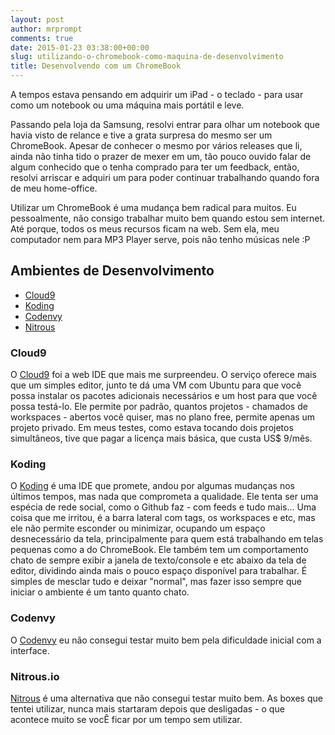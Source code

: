 ```yaml
---
layout: post
author: mrprompt
comments: true
date: 2015-01-23 03:38:00+00:00
slug: utilizando-o-chromebook-como-maquina-de-desenvolvimento
title: Desenvolvendo com um ChromeBook
---
```


A tempos estava pensando em adquirir um iPad - o teclado - para usar como um 
notebook ou uma máquina mais portátil e leve.

Passando pela loja da Samsung, resolvi entrar para olhar um notebook que havia 
visto de relance e tive a grata surpresa do mesmo ser um ChromeBook. Apesar de
conhecer o mesmo por vários releases que li, ainda não tinha tido o prazer de 
mexer em um, tão pouco ouvido falar de algum conhecido que o tenha comprado para
ter um feedback, então, resolvi arriscar e adquiri um para poder continuar 
trabalhando quando fora de meu home-office.

Utilizar um ChromeBook é uma mudança bem radical para muitos. Eu pessoalmente,
não consigo trabalhar muito bem quando estou sem internet. Até porque, todos os
meus recursos ficam na web. Sem ela, meu computador nem para MP3 Player serve, 
pois não tenho músicas nele :P

## Ambientes de Desenvolvimento
- [Cloud9](https://ide.c9.io)
- [Koding](koding.com)
- [Codenvy](https://codenvy.com)
- [Nitrous](https://www.nitrous.io)

### Cloud9
O [Cloud9](https://ide.c9.io) foi a web IDE que mais me surpreendeu. O serviço oferece mais que um 
simples editor, junto te dá uma VM com Ubuntu para que você possa instalar os 
pacotes adicionais necessários e um host para que você possa testá-lo.
Ele permite por padrão, quantos projetos - chamados de workspaces - abertos 
você quiser, mas no plano free, permite apenas um projeto privado. 
Em meus testes, como estava tocando dois projetos simultâneos, tive que pagar 
a licença mais básica, que custa US$ 9/mês. 

### Koding
O [Koding](koding.com) é uma IDE que promete, andou por algumas mudanças nos últimos tempos, 
mas nada que comprometa a qualidade.
Ele tenta ser uma espécia de rede social, como o Github faz - com feeds e tudo 
mais...
Uma coisa que me irritou, é a barra lateral com tags, os workspaces e etc, mas 
ele não permite esconder ou minimizar, ocupando um espaço desnecessário da tela, 
principalmente para quem está trabalhando em telas pequenas como a do ChromeBook.
Ele também tem um comportamento chato de sempre exibir a janela de texto/console 
e etc abaixo da tela de editor, dividindo ainda mais o pouco espaço disponível 
para trabalhar. É simples de mesclar tudo e deixar "normal", mas fazer isso 
sempre que iniciar o ambiente é um tanto quanto chato.

### Codenvy
O [Codenvy](https://codenvy.com) eu não consegui testar muito bem pela dificuldade
inicial com a interface.

### Nitrous.io
[Nitrous](https://www.nitrous.io) é uma alternativa que não consegui testar muito 
bem. As boxes que tentei utilizar, nunca mais startaram depois que desligadas - 
o que acontece muito se vocÊ ficar por um tempo sem utilizar.